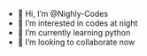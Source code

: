 - 👋 Hi, I’m @Nighly-Codes
- 👀 I’m interested in codes at night 
- 🌱 I’m currently learning python
- 💞️ I’m looking to collaborate now

<!---
Nighly-Codes/Nighly-Codes is a ✨ special ✨ repository because its `README.md` (this file) appears on your GitHub profile.
You can click the Preview link to take a look at your changes.
--->
